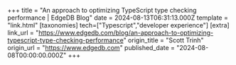 +++
title = "An approach to optimizing TypeScript type checking performance | EdgeDB Blog"
date = 2024-08-13T06:31:13.000Z
template = "link.html"
[taxonomies]
tech=["Typescript","developer experience"]
[extra]
link_url = "https://www.edgedb.com/blog/an-approach-to-optimizing-typescript-type-checking-performance"
origin_title = "Scott Trinh"
origin_url = "https://www.edgedb.com"
published_date = "2024-08-08T00:00:00.000Z"
+++